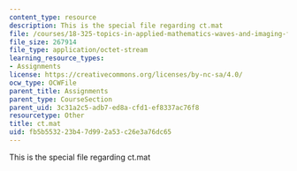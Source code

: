 ```yaml
---
content_type: resource
description: This is the special file regarding ct.mat
file: /courses/18-325-topics-in-applied-mathematics-waves-and-imaging-fall-2015/fb5b553223b47d992a53c26e3a76dc65_ct.mat
file_size: 267914
file_type: application/octet-stream
learning_resource_types:
- Assignments
license: https://creativecommons.org/licenses/by-nc-sa/4.0/
ocw_type: OCWFile
parent_title: Assignments
parent_type: CourseSection
parent_uid: 3c31a2c5-adb7-ed8a-cfd1-ef8337ac76f8
resourcetype: Other
title: ct.mat
uid: fb5b5532-23b4-7d99-2a53-c26e3a76dc65
---
```

This is the special file regarding ct.mat